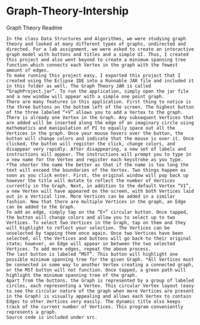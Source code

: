 # Graph-Theory-Intership
Graph Theory Readme

	In the class Data Structures and Algorithms, we were studying graph theory and looked at many different types of graphs, undirected and directed. For a lab assignment, we were asked to create an interactive graph model with buttons and titles and a simple UI. Thus, I created this project and also went beyond to create a minimum spanning tree function which connects each Vertex in the graph with the fewest amount of edges.
	To make running this project easy, I exported this project that I created using the Eclipse IDE into a Runnable JAR file and included it in this folder as well. The Graph Theory JAR is called “GraphProject.jar”. To run the application, simply open the jar file and a new window will appear with a simple one point graph.
	There are many features in this application. First thing to notice is the three buttons on the bottom left of the screen. The highest button of the three labeled “+V” allows you to add a Vertex to the graph. There is already one Vertex in the Graph. Any subsequent Vertices that are added will be inserted along the edge of an imaginary circle using mathematics and manipulation of PI to equally space out all the Vertices in the graph. Once your mouse hovers over the button, the button will change colors and indicate that the mouse is over it. Once clicked, the button will register the click, change colors, and disappear very rapidly. After disappearing, a new set of labels and instructions will appear. The instructions will prompt you to type in a new name for the Vertex and register each keystroke as you type. *The shorter the name the better as that if the name is too long the text will exceed the boundaries of the Vertex. Two things happen as soon as you click enter. First, the original window will pop back up however the title will mutate to reflect the number of Vertices currently in the Graph. Next, in addition to the default Vertex “V1”, a new Vertex will have appeared on the screen, with both Vertices laid out in a Vertical line. More Vertices can be added in a similar fashion. Now that there are multiple Vertices in the graph, an Edge can be added to the Graph.
	To add an edge, simply tap on the “E+” circular button. Once tapped, the button will change colors and allow you to select up to two Vertices. To select two Vertices in the Graph, tap on them and they will highlight to reflect your selection. The Vertices can be unselected by tapping them once again. Once two Vertices have been selected, all the Vertices and buttons will go back to their original state; however, an Edge will appear in between the two selected Vertices. To add more edges, repeat the above process.
	The last button is labeled “MST”. This button will highlight one possible minimum spanning tree for the given Graph. *All Vertices must be connected in some way to another Vertex creating a connected graph, or the MST button will not function. Once tapped, a green path will highlight the minimum spanning tree of the graph.
	Apart from the buttons, the Graph is represented by a group of labeled circles, each representing a Vertex. This circular Vertex layout (easy to see the circular nature of the graph when more Vertices are present in the Graph) is visually appealing and allows each Vertex to contain Edges to other Vertices very easily. The dynamic title also keeps track of the current number of Vertices. This program conveniently represents a graph.
	Source code is included under src.
